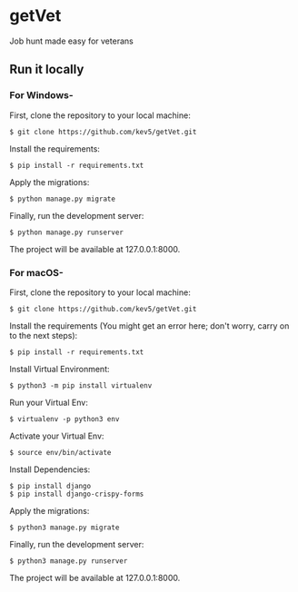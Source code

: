 # getVet
Job hunt made easy for veterans

## Run it locally

### For Windows-

First, clone the repository to your local machine:  

`$ git clone https://github.com/kev5/getVet.git`

Install the requirements:  

`$ pip install -r requirements.txt`

Apply the migrations:  

`$ python manage.py migrate`

Finally, run the development server:  

`$ python manage.py runserver`

The project will be available at 127.0.0.1:8000.

### For macOS-

First, clone the repository to your local machine:  

`$ git clone https://github.com/kev5/getVet.git`

Install the requirements (You might get an error here; don't worry, carry on to the next steps):  

`$ pip install -r requirements.txt`

Install Virtual Environment:  

`$ python3 -m pip install virtualenv`

Run your Virtual Env:  

`$ virtualenv -p python3 env`

Activate your Virtual Env:  

`$ source env/bin/activate`

Install Dependencies:

```
$ pip install django
$ pip install django-crispy-forms
```

Apply the migrations:  

`$ python3 manage.py migrate`

Finally, run the development server:  

`$ python3 manage.py runserver`

The project will be available at 127.0.0.1:8000.
